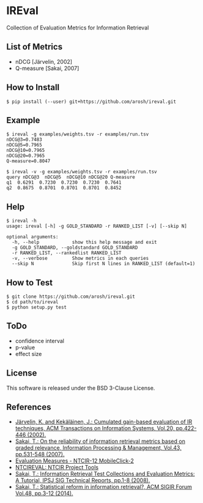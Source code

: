 # IREval

Collection of Evaluation Metrics for Information Retrieval

## List of Metrics

* nDCG [Järvelin, 2002]
* Q-measure [Sakai, 2007]

## How to Install

```
$ pip install (--user) git+https://github.com/arosh/ireval.git
```

## Example

```
$ ireval -g examples/weights.tsv -r examples/run.tsv 
nDCG@3=0.7483
nDCG@5=0.7965
nDCG@10=0.7965
nDCG@20=0.7965
Q-measure=0.8047
```

```
$ ireval -v -g examples/weights.tsv -r examples/run.tsv 
query nDCG@3  nDCG@5  nDCG@10 nDCG@20 Q-measure
q1  0.6291  0.7230  0.7230  0.7230  0.7641
q2  0.8675  0.8701  0.8701  0.8701  0.8452
```

## Help

```
$ ireval -h
usage: ireval [-h] -g GOLD_STANDARD -r RANKED_LIST [-v] [--skip N]

optional arguments:
  -h, --help            show this help message and exit
  -g GOLD_STANDARD, --goldstandard GOLD_STANDARD
  -r RANKED_LIST, --rankedlist RANKED_LIST
  -v, --verbose         Show metrics in each queries
  --skip N              Skip first N lines in RANKED_LIST (default=1)
```

## How to Test

```
$ git clone https://github.com/arosh/ireval.git
$ cd path/to/ireval
$ python setup.py test
```

## ToDo

* confidence interval
* p-value
* effect size

## License

This software is released under the BSD 3-Clause License.

## References

* [Järvelin, K. and Kekäläinen, J.: Cumulated gain-based evaluation of IR techniques, ACM Transactions on Information Systems, Vol.20, pp.422-446 (2002).](http://dx.doi.org/10.1145/582415.582418)
* [Sakai, T.: On the reliability of information retrieval metrics based on graded relevance, Information Processing & Management, Vol.43, pp.531-548 (2007).](http://dx.doi.org/10.1016/j.ipm.2006.07.020)
* [Evaluation Measures - NTCIR-12 MobileClick-2](http://www.mobileclick.org/home/task)
* [NTCIREVAL: NTCIR Project Tools](http://research.nii.ac.jp/ntcir/tools/ntcireval-en.html)
* [Sakai, T.: Information Retrieval Test Collections and Evaluation Metrics: A Tutorial, IPSJ SIG Technical Reports, pp.1-8 (2008).](http://id.nii.ac.jp/1001/00040050/)
* [Sakai, T.: Statistical reform in information retrieval?, ACM SIGIR Forum Vol.48, pp.3-12 (2014).](http://dx.doi.org/10.1145/2641383.2641385)
